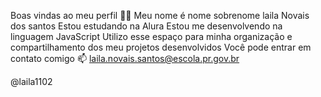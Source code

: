 Boas vindas ao meu perfil 💙💙
Meu nome é nome sobrenome
laila Novais dos santos
Estou estudando na Alura
Estou me desenvolvendo na linguagem JavaScript
Utilizo esse espaço para minha organização e compartilhamento dos meu projetos desenvolvidos
Você pode entrar em contato comigo 📫
laila.novais.santos@escola.pr.gov.br 

@laila1102
